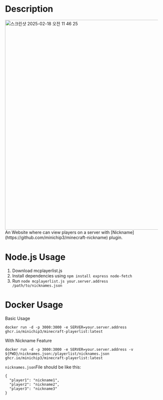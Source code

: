 # Description
<img width="690" alt="스크린샷 2025-02-18 오전 11 46 25" src="https://github.com/user-attachments/assets/a95d816a-e3b6-4781-85c9-e001ef76002f" />
An Website where can view players on a server with [Nickname](https://github.com/minichip3/minecraft-nickname) plugin.

# Node.js Usage
1. Download mcplayerlist.js
2. Install dependencies using `npm install express node-fetch`
3. Run `node mcplayerlist.js your.server.address /path/to/nicknames.json`

# Docker Usage
Basic Usage
```
docker run -d -p 3000:3000 -e SERVER=your.server.address ghcr.io/minichip3/minecraft-playerlist:latest
```

With Nickname Feature
```
docker run -d -p 3000:3000 -e SERVER=your.server.address -v ${PWD}/nicknames.json:/playerlist/nicknames.json ghcr.io/minichip3/minecraft-playerlist:latest
```
`nicknames.json`File should be like this:
```
{
  "player1": "nickname1",
  "player2": "nickname2",
  "player3": "nickname3"
}
```
